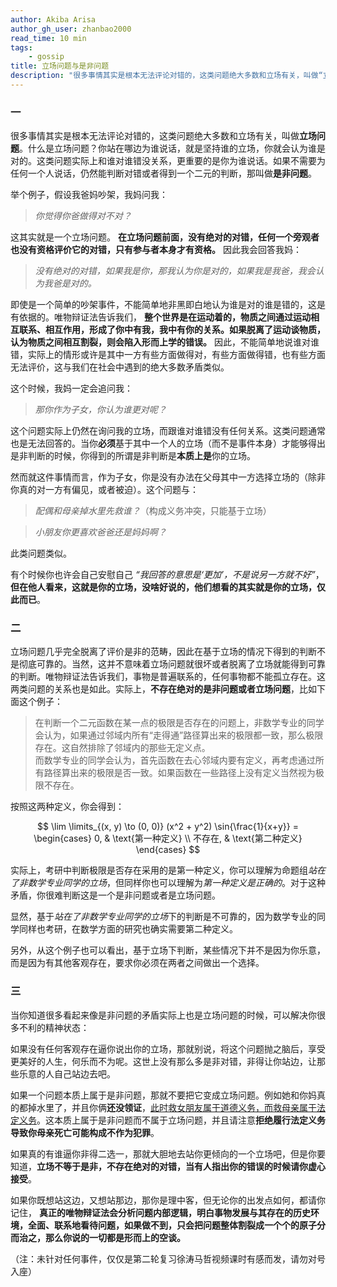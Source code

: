 ```yaml
---
author: Akiba Arisa
author_gh_user: zhanbao2000
read_time: 10 min
tags:
    - gossip
title: 立场问题与是非问题
description: "很多事情其实是根本无法评论对错的，这类问题绝大多数和立场有关，叫做“立场问题”。什么是立场问题？你站在哪边为谁说话，就是坚持谁的立场，你就会认为谁是对的。这类问题实际上和谁对谁错没关系，更重要的是你为谁说话。如果不需要为任何一个人说话，仍然能判断对错或者得到一个二元的判断，那叫做“是非问题”。"
---
```


### 一

很多事情其实是根本无法评论对错的，这类问题绝大多数和立场有关，叫做**立场问题**。什么是立场问题？你站在哪边为谁说话，就是坚持谁的立场，你就会认为谁是对的。这类问题实际上和谁对谁错没关系，更重要的是你为谁说话。如果不需要为任何一个人说话，仍然能判断对错或者得到一个二元的判断，那叫做**是非问题**。

举个例子，假设我爸妈吵架，我妈问我：

 > *你觉得你爸做得对不对？*

这其实就是一个立场问题。 **在立场问题前面，没有绝对的对错，任何一个旁观者也没有资格评价它的对错，只有参与者本身才有资格。** 因此我会回答我妈：

 > *没有绝对的对错，如果我是你，那我认为你是对的，如果我是我爸，我会认为我爸是对的。*

即使是一个简单的吵架事件，不能简单地非黑即白地认为谁是对的谁是错的，这是有依据的。唯物辩证法告诉我们， **整个世界是在运动着的，物质之间通过运动相互联系、相互作用，形成了你中有我，我中有你的关系。如果脱离了运动谈物质，认为物质之间相互割裂，则会陷入形而上学的错误。** 因此，不能简单地说谁对谁错，实际上的情形或许是其中一方有些方面做得对，有些方面做得错，也有些方面无法评价，这与我们在社会中遇到的绝大多数矛盾类似。

这个时候，我妈一定会追问我：

 > *那你作为子女，你认为谁更对呢？*

这个问题实际上仍然在询问我的立场，而跟谁对谁错没有任何关系。这类问题通常也是无法回答的。当你**必须**基于其中一个人的立场（而不是事件本身）才能够得出是非判断的时候，你得到的所谓是非判断是**本质上是**你的立场。

然而就这件事情而言，作为子女，你是没有办法在父母其中一方选择立场的（除非你真的对一方有偏见，或者被迫）。这个问题与：

 > *配偶和母亲掉水里先救谁？*（构成义务冲突，只能基于立场）

 > *小朋友你更喜欢爸爸还是妈妈啊？*

此类问题类似。

有个时候你也许会自己安慰自己 *“我回答的意思是‘更加’，不是说另一方就不好”*，**但在他人看来，这就是你的立场，没啥好说的，他们想看的其实就是你的立场，仅此而已**。

### 二

立场问题几乎完全脱离了评价是非的范畴，因此在基于立场的情况下得到的判断不是彻底可靠的。当然，这并不意味着立场问题就很坏或者脱离了立场就能得到可靠的判断。唯物辩证法告诉我们，事物是普遍联系的，任何事物都不能孤立存在。这两类问题的关系也是如此。实际上，**不存在绝对的是非问题或者立场问题**，比如下面这个例子：

 > 在判断一个二元函数在某一点的极限是否存在的问题上，非数学专业的同学会认为，如果通过邻域内所有“走得通”路径算出来的极限都一致，那么极限存在。这自然排除了邻域内的那些无定义点。<br>而数学专业的同学会认为，首先函数在去心邻域内要有定义，再考虑通过所有路径算出来的极限是否一致。如果函数在一些路径上没有定义当然视为极限不存在。

按照这两种定义，你会得到：

$$
\lim \limits_{(x, y) \to (0, 0)} (x^2 + y^2) \sin{\frac{1}{x+y}} = 
\begin{cases}
0,  & \text{第一种定义} \\
不存在, & \text{第二种定义}
\end{cases}
$$

实际上，考研中判断极限是否存在采用的是第一种定义，你可以理解为命题组*站在了非数学专业同学的立场*，但同样你也可以理解为*第一种定义是正确的*。对于这种矛盾，你很难判断这是一个是非问题或者是立场问题。

显然，基于*站在了非数学专业同学的立场*下的判断是不可靠的，因为数学专业的同学同样也考研，在数学方面的研究也确实需要第二种定义。

另外，从这个例子也可以看出，基于立场下判断，某些情况下并不是因为你乐意，而是因为有其他客观存在，要求你必须在两者之间做出一个选择。

### 三

当你知道很多看起来像是非问题的矛盾实际上也是立场问题的时候，可以解决你很多不利的精神状态：

如果没有任何客观存在逼你说出你的立场，那就别说，将这个问题抛之脑后，享受更美好的人生，何乐而不为呢。这世上没有那么多是非对错，非得让你站边，让那些乐意的人自己站边去吧。

如果一个问题本质上属于是非问题，那就不要把它变成立场问题。例如她和你妈真的都掉水里了，并且你俩**还没领证**，[此时救女朋友属于道德义务，而救母亲属于法定义务](https://www.bilibili.com/video/BV1e7411m7aG)。这本质上属于是非问题而不属于立场问题，并且请注意**拒绝履行法定义务导致你母亲死亡可能构成不作为犯罪**。

如果真的有谁逼你非得二选一，那就大胆地去站你更倾向的一个立场吧，但是你要知道，**立场不等于是非，不存在绝对的对错，当有人指出你的错误的时候请你虚心接受**。

如果你既想站这边，又想站那边，那你是理中客，但无论你的出发点如何，都请你记住， **真正的唯物辩证法会分析问题内部逻辑，明白事物发展与其存在的历史环境，全面、联系地看待问题，如果做不到，只会把问题整体割裂成一个个的原子分而治之，那么你说的一切都是形而上的空谈。**

（注：未针对任何事件，仅仅是第二轮复习徐涛马哲视频课时有感而发，请勿对号入座）
